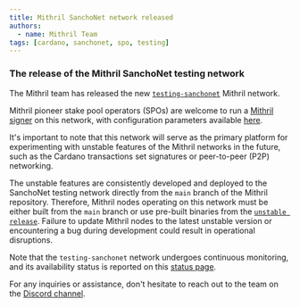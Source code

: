 ```yaml
---
title: Mithril SanchoNet network released
authors:
  - name: Mithril Team
tags: [cardano, sanchonet, spo, testing]
---
```


### The release of the Mithril SanchoNet testing network

The Mithril team has released the new [`testing-sanchonet`](https://mithril.network/explorer/?aggregator=https%3A%2F%2Faggregator.testing-sanchonet.api.mithril.network%2Faggregator) Mithril network.

Mithril pioneer stake pool operators (SPOs) are welcome to run a [Mithril signer](https://mithril.network/doc/next/manual/getting-started/run-signer-node) on this network, with configuration parameters available [here](https://mithril.network/doc/manual/developer-docs/references/#mithril-networks).

It's important to note that this network will serve as the primary platform for experimenting with unstable features of the Mithril networks in the future, such as the Cardano transactions set signatures or peer-to-peer (P2P) networking.

The unstable features are consistently developed and deployed to the SanchoNet testing network directly from the `main` branch of the Mithril repository. Therefore, Mithril nodes operating on this network must be either built from the `main` branch or use pre-built binaries from the [`unstable release`](https://github.com/input-output-hk/mithril/releases/tag/unstable). Failure to update Mithril nodes to the latest unstable version or encountering a bug during development could result in operational disruptions.

Note that the `testing-sanchonet` network undergoes continuous monitoring, and its availability status is reported on this [status page](https://mithril.cronitorstatus.com/).

For any inquiries or assistance, don't hesitate to reach out to the team on the [Discord channel](https://discord.gg/5kaErDKDRq).
